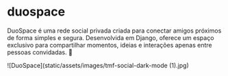 # duospace
 DuoSpace é uma rede social privada criada para conectar amigos próximos de forma simples e segura. Desenvolvida em Django, oferece um espaço exclusivo para compartilhar momentos, ideias e interações apenas entre pessoas convidadas. 🚀

![DuoSpace](static/assets/images/tmf-social-dark-mode (1).jpg)
